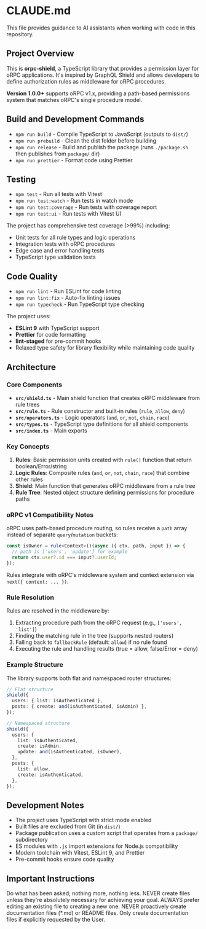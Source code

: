 # CLAUDE.md

This file provides guidance to AI assistants when working with code in this
repository.

## Project Overview

This is **orpc-shield**, a TypeScript library that provides a permission layer
for oRPC applications. It's inspired by GraphQL Shield and allows developers to
define authorization rules as middleware for oRPC procedures.

**Version 1.0.0+** supports oRPC v1.x, providing a path-based permissions system
that matches oRPC's single procedure model.

## Build and Development Commands

- `npm run build` - Compile TypeScript to JavaScript (outputs to `dist/`)
- `npm run prebuild` - Clean the dist folder before building
- `npm run release` - Build and publish the package (runs `./package.sh` then
  publishes from `package/` dir)
- `npm run prettier` - Format code using Prettier

## Testing

- `npm test` - Run all tests with Vitest
- `npm run test:watch` - Run tests in watch mode
- `npm run test:coverage` - Run tests with coverage report
- `npm run test:ui` - Run tests with Vitest UI

The project has comprehensive test coverage (>99%) including:

- Unit tests for all rule types and logic operations
- Integration tests with oRPC procedures
- Edge case and error handling tests
- TypeScript type validation tests

## Code Quality

- `npm run lint` - Run ESLint for code linting
- `npm run lint:fix` - Auto-fix linting issues
- `npm run typecheck` - Run TypeScript type checking

The project uses:

- **ESLint 9** with TypeScript support
- **Prettier** for code formatting
- **lint-staged** for pre-commit hooks
- Relaxed type safety for library flexibility while maintaining code quality

## Architecture

### Core Components

- **`src/shield.ts`** - Main shield function that creates oRPC middleware from
  rule trees
- **`src/rule.ts`** - Rule constructor and built-in rules (`rule`, `allow`,
  `deny`)
- **`src/operators.ts`** - Logic operators (`and`, `or`, `not`, `chain`, `race`)
- **`src/types.ts`** - TypeScript type definitions for all shield components
- **`src/index.ts`** - Main exports

### Key Concepts

1. **Rules**: Basic permission units created with `rule()` function that return
   boolean/Error/string
2. **Logic Rules**: Composite rules (`and`, `or`, `not`, `chain`, `race`) that
   combine other rules
3. **Shield**: Main function that generates oRPC middleware from a rule tree
4. **Rule Tree**: Nested object structure defining permissions for procedure
   paths

### oRPC v1 Compatibility Notes

oRPC uses path-based procedure routing, so rules receive a `path` array instead
of separate `query`/`mutation` buckets:

```typescript
const isOwner = rule<Context>()(async ({ ctx, path, input }) => {
  // path is ['users', 'update'] for example
  return ctx.user?.id === input?.userId;
});
```

Rules integrate with oRPC's middleware system and context extension via
`next({ context: ... })`.

### Rule Resolution

Rules are resolved in the middleware by:

1. Extracting procedure path from the oRPC request (e.g., `['users', 'list']`)
2. Finding the matching rule in the tree (supports nested routers)
3. Falling back to `fallbackRule` (default: `allow`) if no rule found
4. Executing the rule and handling results (true = allow, false/Error = deny)

### Example Structure

The library supports both flat and namespaced router structures:

```typescript
// Flat structure
shield({
  users: { list: isAuthenticated },
  posts: { create: and(isAuthenticated, isAdmin) },
});

// Namespaced structure
shield({
  users: {
    list: isAuthenticated,
    create: isAdmin,
    update: and(isAuthenticated, isOwner),
  },
  posts: {
    list: allow,
    create: isAuthenticated,
  },
});
```

## Development Notes

- The project uses TypeScript with strict mode enabled
- Built files are excluded from Git (in `dist/`)
- Package publication uses a custom script that operates from a `package/`
  subdirectory
- ES modules with `.js` import extensions for Node.js compatibility
- Modern toolchain with Vitest, ESLint 9, and Prettier
- Pre-commit hooks ensure code quality

## Important Instructions

Do what has been asked; nothing more, nothing less. NEVER create files unless
they're absolutely necessary for achieving your goal. ALWAYS prefer editing an
existing file to creating a new one. NEVER proactively create documentation
files (\*.md) or README files. Only create documentation files if explicitly
requested by the User.
